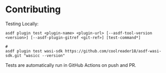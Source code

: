 # Contributing

Testing Locally:

```shell
asdf plugin test <plugin-name> <plugin-url> [--asdf-tool-version <version>] [--asdf-plugin-gitref <git-ref>] [test-command*]

#
asdf plugin test wasi-sdk https://github.com/coolreader18/asdf-wasi-sdk.git "wasicc --version"
```

Tests are automatically run in GitHub Actions on push and PR.
